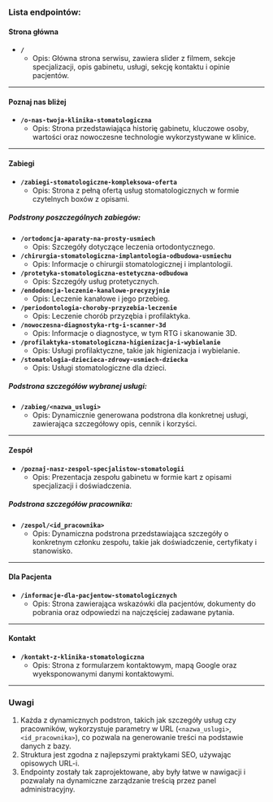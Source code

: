 ### **Lista endpointów:**

#### **Strona główna**
- **`/`**
  - Opis: Główna strona serwisu, zawiera slider z filmem, sekcje specjalizacji, opis gabinetu, usługi, sekcję kontaktu i opinie pacjentów.

---

#### **Poznaj nas bliżej**
- **`/o-nas-twoja-klinika-stomatologiczna`**
  - Opis: Strona przedstawiająca historię gabinetu, kluczowe osoby, wartości oraz nowoczesne technologie wykorzystywane w klinice.

---

#### **Zabiegi**
- **`/zabiegi-stomatologiczne-kompleksowa-oferta`**
  - Opis: Strona z pełną ofertą usług stomatologicznych w formie czytelnych boxów z opisami.
  
##### Podstrony poszczególnych zabiegów:
- **`/ortodoncja-aparaty-na-prosty-usmiech`**
  - Opis: Szczegóły dotyczące leczenia ortodontycznego.
- **`/chirurgia-stomatologiczna-implantologia-odbudowa-usmiechu`**
  - Opis: Informacje o chirurgii stomatologicznej i implantologii.
- **`/protetyka-stomatologiczna-estetyczna-odbudowa`**
  - Opis: Szczegóły usług protetycznych.
- **`/endodoncja-leczenie-kanalowe-precyzyjnie`**
  - Opis: Leczenie kanałowe i jego przebieg.
- **`/periodontologia-choroby-przyzebia-leczenie`**
  - Opis: Leczenie chorób przyzębia i profilaktyka.
- **`/nowoczesna-diagnostyka-rtg-i-scanner-3d`**
  - Opis: Informacje o diagnostyce, w tym RTG i skanowanie 3D.
- **`/profilaktyka-stomatologiczna-higienizacja-i-wybielanie`**
  - Opis: Usługi profilaktyczne, takie jak higienizacja i wybielanie.
- **`/stomatologia-dziecieca-zdrowy-usmiech-dziecka`**
  - Opis: Usługi stomatologiczne dla dzieci.

##### Podstrona szczegółów wybranej usługi:
- **`/zabieg/<nazwa_uslugi>`**
  - Opis: Dynamicznie generowana podstrona dla konkretnej usługi, zawierająca szczegółowy opis, cennik i korzyści.

---

#### **Zespół**
- **`/poznaj-nasz-zespol-specjalistow-stomatologii`**
  - Opis: Prezentacja zespołu gabinetu w formie kart z opisami specjalizacji i doświadczenia.

##### Podstrona szczegółów pracownika:
- **`/zespol/<id_pracownika>`**
  - Opis: Dynamiczna podstrona przedstawiająca szczegóły o konkretnym członku zespołu, takie jak doświadczenie, certyfikaty i stanowisko.

---

#### **Dla Pacjenta**
- **`/informacje-dla-pacjentow-stomatologicznych`**
  - Opis: Strona zawierająca wskazówki dla pacjentów, dokumenty do pobrania oraz odpowiedzi na najczęściej zadawane pytania.

---

#### **Kontakt**
- **`/kontakt-z-klinika-stomatologiczna`**
  - Opis: Strona z formularzem kontaktowym, mapą Google oraz wyeksponowanymi danymi kontaktowymi.

---

### **Uwagi**
1. Każda z dynamicznych podstron, takich jak szczegóły usług czy pracowników, wykorzystuje parametry w URL (`<nazwa_uslugi>`, `<id_pracownika>`), co pozwala na generowanie treści na podstawie danych z bazy.
2. Struktura jest zgodna z najlepszymi praktykami SEO, używając opisowych URL-i.
3. Endpointy zostały tak zaprojektowane, aby były łatwe w nawigacji i pozwalały na dynamiczne zarządzanie treścią przez panel administracyjny.